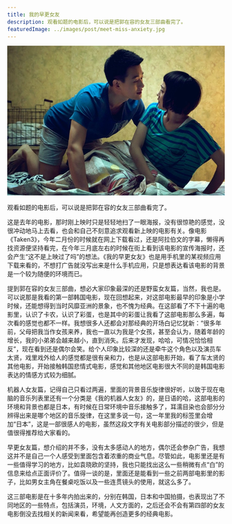 ```yaml
---
title: 我的早更女友
description: 观看如题的电影后，可以说是把郭在容的女友三部曲看完了。
featuredImage: ../images/post/meet-miss-anxiety.jpg
---
```


![我的早更女友](/images/post/meet-miss-anxiety.jpg)

观看如题的电影后，可以说是把郭在容的女友三部曲看完了。

这是去年的电影，那时刚上映时只是轻轻地扫了一眼海报，没有很惊艳的感觉，没很冲动地马上去看，也会和自己不刻意追求观看新上映的电影有关。像电影《Taken3》，今年二月份的时候就在网上下载看过，还是阿拉伯文的字幕，懒得再找资源便坚持看完，在今年三月底左右的时候在街上看到该电影的宣传海报时，还会产生“这不是上映过了吗”的想法。《我的早更女友》也是用手机里的某视频应用下载来看的，不想打广告就没写出来是什么手机应用，只是想表达看该电影的背景是一个较为随便的环境而已。

提到郭在容的女友三部曲，想必大家印象最深的还是野蛮女友篇，当然，我也是。可以说那是我看的第一部韩国电影，现在回想起来，对这部电影最早的印象是小学时候，还能想得到当时风靡亚洲的景象，也不愧为经典。在这部看了不下十遍的电影里，认识了卡农，认识了彩蛋，也是其中的彩蛋让我看了这部电影那么多遍，每次看的感觉也都不一样。我想很多人还都会对那经典的开场白记忆犹新：“很多年前，父母把我当作女孩来养，我也一直以为我是个女孩，甚至会认为，随着年龄的增长，我的小弟弟会越来越小，直到消失。后来才发现，哈哈，可情况恰恰相反”，现在看到还是偶尔会笑。给个人印象比较深的还是牵牛这个角色以及演员车太贤，戏里戏外给人的感觉都是很有亲和力，也是从这部电影开始，看了车太贤的其他电影，开始接触韩国悲情式电影，感觉和其他地区电影很大不同的是韩国电影表达的情感方式较为细腻。

机器人女友篇，记得自己只看过两遍，里面的背景音乐旋律很好听，以致于现在电脑的音乐列表里还有一个分类是《我的机器人女友》的，是日语的哈，这部电影的环境和背景也都是日本，有时候在日常环境中音乐接触多了，耳濡目染也会部分分辨得出来是哪个地区的音乐旋律，在这里多说一句，这一年里我的标签里会增加“日本”，这是一部很感人的电影，虽然这段文字有关电影部分描述的很少，但是值很得推荐给大家看的。

早更女友篇，想介绍的并不多，没有太多感动人的地方，偶尔还会参杂广告，我想这并不是自己一个人感受到里面包含着浓重的商业气息。尽管如此，电影里还是有一些值得学习的地方，比如袁晓欧的坚持，我也只能找出这么一些稍微有点“白”的信息来给点正面评价了。值得一谈的是，里面还是能看到一些之前两部电影里的影子，比如男女主角在餐桌吃饭以及一些连贯镜头的使用，就这么多了。

这三部电影是在十多年内拍出来的，分别在韩国，日本和中国拍摄，也表现出了不同地区的一些特点，包括演员，环境，人文方面的，之后还会不会有第四部的女友电影倒没去找相关的新闻来看，希望能再创造更多的经典电影。
